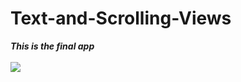 # Text-and-Scrolling-Views

***This is the final app***
<br>
<br>
<img src="https://user-images.githubusercontent.com/47654208/111627297-02f26f00-8817-11eb-88bf-0f5b05e91e9a.gif">
